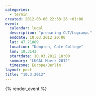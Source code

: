 ```yaml
--- 
categories: 
  - termin
created: 2012-03-06 22:38:26 +01:00
event: 
  calendar: lugal
  description: "preparing CLT/Lugcamp."
  enddate: 10.03.2012 20:00
  lat: 47.71889
  location: "Kempten, Cafe College"
  lon: 10.3143
  startdate: 10.03.2012 18:00
  summary: "LUGAL Maerz 2012"
  timezone: Europe/Berlin
layout: post
title: "10.3.2012"
---
```


{% render_event %}



